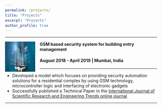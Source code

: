 ```yaml
---
permalink: /projects/
title: "Projects"
excerpt: "Projects"
author_profile: true
---
```


-----
<img align="left" height="100" width="100" src="../images/BuildingSecurity2.jpg" style="padding-right:15px">

**GSM based security system for building entry management**
#### August 2018 - April 2019 | Mumbai, India

-----
*	Developed a model which focuses on providing security automation solutions for a residential complex by using GSM technology, microcontroller logic and interfacing
of electronic gadgets
*	Successfully published a Technical Paper in the [International Journal of Scientific Research and Engineering Trends online journal](https://ijsret.com/2019/05/13/ijsret-volume-5-issue-3-may-jun-2019/)

-----

